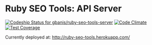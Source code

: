# Ruby SEO Tools: API Server

[![Codeship Status for gbanis/ruby-seo-tools-server](https://img.shields.io/codeship/dde72690-623d-0132-7a14-3a888924fd85.svg?style=flat-square)](https://codeship.com/projects/52015)
[![Code Climate](https://img.shields.io/codeclimate/github/gbanis/ruby-seo-tools-server.svg?style=flat-square)](https://codeclimate.com/github/gbanis/ruby-seo-tools-server)
[![Test Coverage](https://img.shields.io/codeclimate/coverage/github/gbanis/ruby-seo-tools-server.svg?style=flat-square)](https://codeclimate.com/github/gbanis/ruby-seo-tools-server)

Currently deployed at: http://ruby-seo-tools.herokuapp.com/


